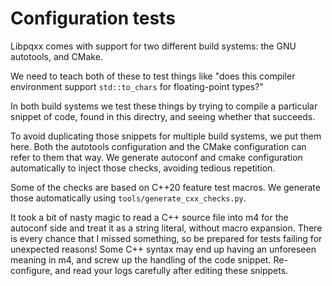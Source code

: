 Configuration tests
===================

Libpqxx comes with support for two different build systems: the GNU autotools,
and CMake.

We need to teach both of these to test things like "does this compiler
environment support `std::to_chars` for floating-point types?"

In both build systems we test these things by trying to compile a particular
snippet of code, found in this directry, and seeing whether that succeeds.

To avoid duplicating those snippets for multiple build systems, we put them
here.  Both the autotools configuration and the CMake configuration can refer to
them that way.  We generate autoconf and cmake configuration automatically to
inject those checks, avoiding tedious repetition.

Some of the checks are based on C++20 feature test macros.  We generate those
automatically using `tools/generate_cxx_checks.py`.

It took a bit of nasty magic to read a C++ source file into m4 for the autoconf
side and treat it as a string literal, without macro expansion.  There is every
chance that I missed something, so be prepared for tests failing for unexpected
reasons!  Some C++ syntax may end up having an unforeseen meaning in m4, and
screw up the handling of the code snippet.  Re-configure, and read your logs
carefully after editing these snippets.

